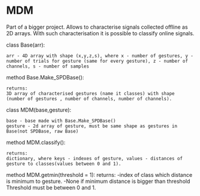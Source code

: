 # MDM
Part of a bigger project. Allows to characterise signals collected offline as 2D arrays. With such characterisation it is possible to classify online signals.

class Base(arr):

	arr - 4D array with shape (x,y,z,s), where x - number of gestures, y - number of trials for gesture (same for every gesture), z - number of channels, s - number of samples

method Base.Make_SPDBase():
	
	returns:
	3D array of characterised gestures (name it classes) with shape (number of gestures , number of channels, number of channels).

class MDM(base,gesture):
	
	base - base made with Base.Make_SPDBase()
	gesture - 2d array of gesture, must be same shape as gestures in Base(not SPDBase, raw Base)

method MDM.classify():
	
	returns:
	dictionary, where keys - indexes of gesture, values - distances of gesture to classes(values between 0 and 1).

method MDM.getmin(threshold = 1):
	returns:
	-index of class which distance is minimum to gesture.
	-None if minimum distance is bigger than threshold 
	Threshold must be between 0 and 1.  
	
